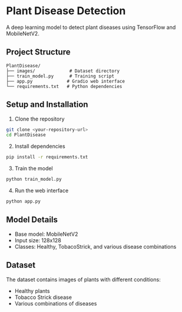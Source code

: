 # Plant Disease Detection

A deep learning model to detect plant diseases using TensorFlow and MobileNetV2.

## Project Structure
```
PlantDisease/
├── images/             # Dataset directory
├── train_model.py      # Training script
├── app.py             # Gradio web interface
└── requirements.txt   # Python dependencies
```

## Setup and Installation

1. Clone the repository
```bash
git clone <your-repository-url>
cd PlantDisease
```

2. Install dependencies
```bash
pip install -r requirements.txt
```

3. Train the model
```bash
python train_model.py
```

4. Run the web interface
```bash
python app.py
```

## Model Details
- Base model: MobileNetV2
- Input size: 128x128
- Classes: Healthy, TobacoStrick, and various disease combinations

## Dataset
The dataset contains images of plants with different conditions:
- Healthy plants
- Tobacco Strick disease
- Various combinations of diseases
